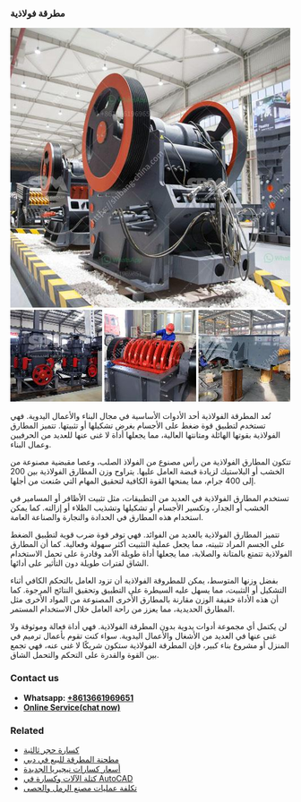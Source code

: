<h3>مطرقة فولاذية</h3><img src='1701854174.jpg' alt=''><p>تُعد المطرقة الفولاذية أحد الأدوات الأساسية في مجال البناء والأعمال اليدوية. فهي تستخدم لتطبيق قوة ضغط على الأجسام بغرض تشكيلها أو تثبيتها. تتميز المطارق الفولاذية بقوتها الهائلة ومتانتها العالية، مما يجعلها أداة لا غنى عنها للعديد من الحرفيين وعمال البناء.</p><p>تتكون المطارق الفولاذية من رأس مصنوع من الفولاذ الصلب، وعصا مقبضية مصنوعة من الخشب أو البلاستيك لزيادة قبضة العامل عليها. يتراوح وزن المطارق الفولاذية بين 200 إلى 400 جرام، مما يمنحها القوة الكافية لتحقيق المهام التي صُنعت من أجلها.</p><p>تستخدم المطارق الفولاذية في العديد من التطبيقات، مثل تثبيت الأظافر أو المسامير في الخشب أو الجدار، وتكسير الأجسام أو تشكيلها وتشذيب الطلاء أو إزالته. كما يمكن استخدام هذه المطارق في الحدادة والنجارة والصناعة العامة.</p><p>تتميز المطارق الفولاذية بالعديد من الفوائد. فهي توفر قوة ضرب قوية لتطبيق الضغط على الجسم المراد تثبيته، مما يجعل عملية التثبيت أكثر سهولة وفعالية. كما أن المطارق الفولاذية تتمتع بالمتانة والصلابة، مما يجعلها أداة طويلة الأمد وقادرة على تحمل الاستخدام الشاق لفترات طويلة دون التأثير على أدائها.</p><p>بفضل وزنها المتوسط، يمكن للمطروقة الفولاذية أن تزود العامل بالتحكم الكافي أثناء التشكيل أو التثبيت، مما يسهل عليه السيطرة على التطبيق وتحقيق النتائج المرجوة. كما أن هذه الأداة خفيفة الوزن مقارنة بالمطارق الأخرى المصنوعة من المواد الأخرى مثل المطارق الحديدية، مما يعزز من راحة العامل خلال الاستخدام المستمر.</p><p>لن يكتمل أي مجموعة أدوات يدوية بدون المطرقة الفولاذية. فهي أداة فعالة وموثوقة ولا غنى عنها في العديد من الأشغال والأعمال اليدوية. سواء كنت تقوم بأعمال ترميم في المنزل أو مشروع بناء كبير، فإن المطرقة الفولاذية ستكون شريكًا لا غنى عنه، فهي تجمع بين القوة والقدرة على التحكم والتحمل الشاق.</p><h3>Contact us</h3><ul><li><strong>Whatsapp:&nbsp;<a href="https://wa.me/8613661969651">+8613661969651</a></strong></li><li><a href="https://swt.shibang-china.com/?git&amp;zhl&amp;مطرقة فولاذية"><strong>Online Service(chat now)</strong></a></li></ul><h3>Related</h3><ul><li><a href='كسارة حجر ثالثية.md'>كسارة حجر ثالثية</a></li><li><a href='مطحنة المطرقة للبيع في دبي.md'>مطحنة المطرقة للبيع في دبي</a></li><li><a href='أسعار كسارات نيجيريا الجديدة.md'>أسعار كسارات نيجيريا الجديدة</a></li><li><a href='كتلة الآلات وكسارة في AutoCAD.md'>كتلة الآلات وكسارة في AutoCAD</a></li><li><a href='تكلفة عمليات مصنع الرمل والحصى.md'>تكلفة عمليات مصنع الرمل والحصى</a></li></ul>